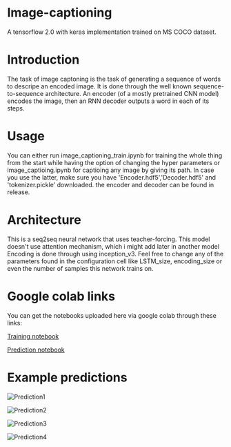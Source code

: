 # Image-captioning
A tensorflow 2.0 with keras implementation trained on MS COCO dataset.


# Introduction
The task of image captoning is the task of generating a sequence of words to descripe an encoded image.
It is done through the well known sequence-to-sequence architecture.
An encoder (of a mostly pretrained CNN model) encodes the image, then an RNN decoder outputs a word in each of its steps.


# Usage
You can either run image_captioning_train.ipynb for training the whole thing from the start while having the option of changing the hyper parameters or image_captioing.ipynb for captioing any image by giving its path.
In case you use the latter, make sure you have 'Encoder.hdf5','Decoder.hdf5' and 'tokenizer.pickle' downloaded. 
the encoder and decoder can be found in release.


# Architecture
This is a seq2seq neural network that uses teacher-forcing.
This model doesn't use attention mechanism, which i might add later in another model
Encoding is done through using inception_v3.
Feel free to change any of the parameters found in the configuration cell like LSTM_size, encoding_size or even the number of samples this network trains on.

# Google colab links
You can get the notebooks uploaded here via google colab through these links:

[Training notebook](https://colab.research.google.com/drive/1VRQO7_r18a5rK68huvwKgNQOEGlzz3lm?usp=sharing)

[Prediction notebook](https://colab.research.google.com/drive/1OQEMKfT5BrTJpOwu__2u_tmNs8ADeQ6v?usp=sharing)

# Example predictions
![Prediction1](https://scontent.fcai1-2.fna.fbcdn.net/v/t1.15752-9/96286228_934101440372416_1710498101753544704_n.png?_nc_cat=100&_nc_sid=b96e70&_nc_ohc=v68QTdYdXxQAX_N0Mrt&_nc_ht=scontent.fcai1-2.fna&oh=d10c6903515d3e2539f903b2b1d4422d&oe=5EDD55AE)

![Prediction2](https://scontent.fcai1-2.fna.fbcdn.net/v/t1.15752-9/96266982_1181915348810137_520784176417341440_n.png?_nc_cat=102&_nc_sid=b96e70&_nc_ohc=YrZuEwnnEggAX-0IU7r&_nc_ht=scontent.fcai1-2.fna&oh=b74967c640a0bac85ac158464e186f4f&oe=5EDCEE2A)

![Prediction3](https://scontent.fcai1-2.fna.fbcdn.net/v/t1.15752-9/96392008_167857181290825_8070821355429298176_n.png?_nc_cat=103&_nc_sid=b96e70&_nc_ohc=XGWgpK512-4AX_fL2BW&_nc_ht=scontent.fcai1-2.fna&oh=54799acaf57e58c650a89a14a02f9d24&oe=5EDE45C8)


![Prediction4](https://scontent.fcai1-2.fna.fbcdn.net/v/t1.15752-9/96498039_2870854853005986_2413426455305256960_n.png?_nc_cat=106&_nc_sid=b96e70&_nc_ohc=RJCYRIdOLoAAX8rvjE4&_nc_ht=scontent.fcai1-2.fna&oh=7bb1ad4928a6a0a535e8b2836dfaa1a3&oe=5EDE868B)
